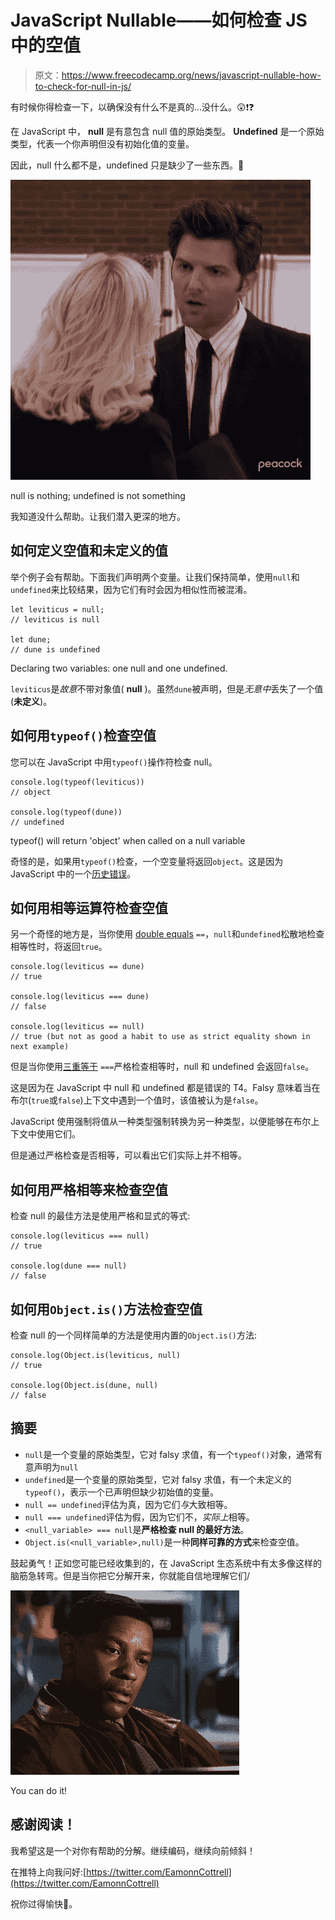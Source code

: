 # JavaScript Nullable——如何检查 JS 中的空值

> 原文：<https://www.freecodecamp.org/news/javascript-nullable-how-to-check-for-null-in-js/>

有时候你得检查一下，以确保没有什么不是真的...没什么。😲❗❓

在 JavaScript 中， **null** 是有意包含 null 值的原始类型。 **Undefined** 是一个原始类型，代表一个你声明但没有初始化值的变量。

因此，null 什么都不是，undefined 只是缺少了一些东西。🤣

![nothing](img/156201f08cb7e6120238e849f94c1505.png)

null is nothing; undefined is not something

我知道没什么帮助。让我们潜入更深的地方。

## 如何定义空值和未定义的值

举个例子会有帮助。下面我们声明两个变量。让我们保持简单，使用`null`和`undefined`来比较结果，因为它们有时会因为相似性而被混淆。

```
let leviticus = null;
// leviticus is null

let dune;
// dune is undefined
```

Declaring two variables: one null and one undefined.

`leviticus`是*故意*不带对象值( **null** )。虽然`dune`被声明，但是*无意中*丢失了一个值(**未定义**)。

## 如何用`typeof()`检查空值

您可以在 JavaScript 中用`typeof()`操作符检查 null。

```
console.log(typeof(leviticus))
// object

console.log(typeof(dune))
// undefined
```

typeof() will return 'object' when called on a null variable

奇怪的是，如果用`typeof()`检查，一个空变量将返回`object`。这是因为 JavaScript 中的一个[历史错误](https://www.turbinelabs.com/blog/the-odd-history-of-javascripts-null)。

## 如何用相等运算符检查空值

另一个奇怪的地方是，当你使用 [double equals](https://developer.mozilla.org/en-US/docs/Web/JavaScript/Equality_comparisons_and_sameness) `==`，`null`和`undefined`松散地检查相等性时，将返回`true`。

```
console.log(leviticus == dune)
// true

console.log(leviticus === dune)
// false

console.log(leviticus == null)
// true (but not as good a habit to use as strict equality shown in next example)
```

但是当你使用[三重等于](https://developer.mozilla.org/en-US/docs/Web/JavaScript/Equality_comparisons_and_sameness) `===`严格检查相等时，null 和 undefined 会返回`false`。

这是因为在 JavaScript 中 null 和 undefined 都是错误的 T4。Falsy 意味着当在布尔(`true`或`false`)上下文中遇到一个值时，该值被认为是`false`。

JavaScript 使用强制将值从一种类型强制转换为另一种类型，以便能够在布尔上下文中使用它们。

但是通过严格检查是否相等，可以看出它们实际上并不相等。

## 如何用严格相等来检查空值

检查 null 的最佳方法是使用严格和显式的等式:

```
console.log(leviticus === null)
// true

console.log(dune === null)
// false
```

## 如何用`Object.is()`方法检查空值

检查 null 的一个同样简单的方法是使用内置的`Object.is()`方法:

```
console.log(Object.is(leviticus, null)
// true

console.log(Object.is(dune, null)
// false
```

## 摘要

*   `null`是一个变量的原始类型，它对 falsy 求值，有一个`typeof()`对象，通常有意声明为`null`
*   `undefined`是一个变量的原始类型，它对 falsy 求值，有一个未定义的`typeof()`，表示一个已声明但缺少初始值的变量。
*   `null == undefined`评估为真，因为它们*与*大致相等。
*   `null === undefined`评估为假，因为它们不，*实际上*相等。
*   `<null_variable> === null`是**严格检查 null 的最好方法**。
*   `Object.is(<null_variable>,null)`是一种**同样可靠的方式**来检查空值。

鼓起勇气！正如您可能已经收集到的，在 JavaScript 生态系统中有太多像这样的脑筋急转弯。但是当你把它分解开来，你就能自信地理解它们/

![denzel](img/ca1b6ed942d5e84620a0ea83ec1f0969.png)

You can do it!

## 感谢阅读！

我希望这是一个对你有帮助的分解。继续编码，继续向前倾斜！

在推特上向我问好:[https://twitter.com/EamonnCottrell](https://twitter.com/EamonnCottrell)

祝你过得愉快👋。